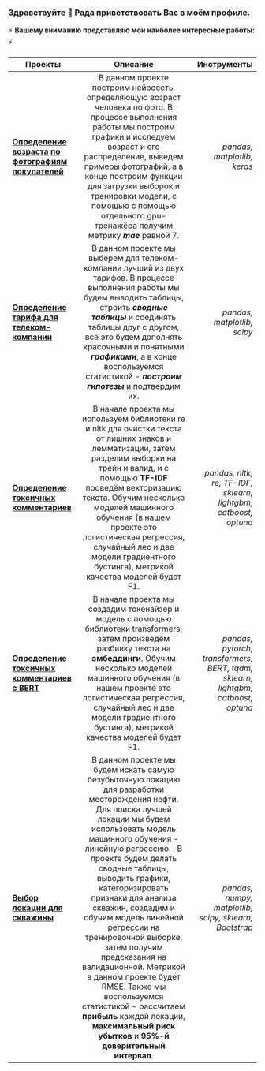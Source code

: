 ### Здравствуйте 👋 Рада приветствовать Вас в моём профиле.

<!--
**GalinaDaub/GalinaDaub** is a ✨ _special_ ✨ repository because its `README.md` (this file) appears on your GitHub profile.

Here are some ideas to get you started:

- 🔭 I’m currently working on ...
- 🌱 I’m currently learning ...
- 👯 I’m looking to collaborate on ...
- 🤔 I’m looking for help with ...
- 💬 Ask me about ...
- 📫 How to reach me: ...
- 😄 Pronouns: ...
- ⚡ Fun fact: ...
-->

⚡ **Вашему вниманию представляю мои наиболее интересные работы:** ⚡

| Проекты       | Описание      | Инструменты  |
| ------------- |:-------------:| ------------:|
| [**Определение возраста по фотографиям покупателей**](https://github.com/GalinaDaub/YaPracticum/tree/main/statistics-for-tariffs) | В данном проекте построим нейросеть, определяющую возраст человека по фото. В процессе выполнения работы мы построим графики и исследуем возраст и его распределение, выведем примеры фотографий, а в конце построим функции для загрузки выборок и тренировки модели, с помощью с помощью отдельного gpu-тренажёра получим метрику ***mae*** равной 7. | *pandas, matplotlib, keras* |
| [**Определение тарифа для телеком-компании**](https://github.com/GalinaDaub/YaPracticum/tree/main/statistics-for-tariffs) | В данном проекте мы выберем для телеком-компании лучший из двух тарифов. В процессе выполнения работы мы будем выводить таблицы, строить ***сводные таблицы*** и соединять таблицы друг с другом, всё это будем дополнять красочными и понятными ***графиками***, а в конце воспользуемся статистикой - ***построим гипотезы*** и подтвердим их. | *pandas, matplotlib, scipy* |
| [**Определение токсичных комментариев**](https://github.com/GalinaDaub/YaPracticum/tree/main/models-for-text) | В начале проекта мы используем библиотеки re и nltk для очистки текста от лишних знаков и лемматизации, затем разделим выборки на трейн и валид, и с помощью **TF-IDF** проведём векторизацию текста. Обучим несколько моделей машинного обучения (в нашем проекте это логистическая регрессия, случайный лес и две модели градиентного бустинга), метрикой качества моделей будет F1. | *pandas, nltk, re, TF-IDF, sklearn, lightgbm, catboost, optuna* |
| [**Определение токсичных комментариев с BERT**](https://github.com/GalinaDaub/YaPracticum/tree/main/models-for-text) | В начале проекта мы создадим токенайзер и модель с помощью библиотеки transformers, затем произведём разбивку текста на **эмбеддинги**. Обучим несколько моделей машинного обучения (в нашем проекте это логистическая регрессия, случайный лес и две модели градиентного бустинга), метрикой качества моделей будет F1. | *pandas, pytorch, transformers, BERT, tqdm, sklearn, lightgbm, catboost, optuna* |
| [**Выбор локации для скважины**](https://github.com/GalinaDaub/YaPracticum/tree/main/bootstrap) | В данном проекте мы будем искать самую безубыточную локацию для разработки месторождения нефти. Для поиска лучшей локации мы будем использовать модель машинного обучения - линейную регрессию. . В проекте будем делать сводные таблицы, выводить графики, категоризировать признаки для анализа скважин, создадим и обучим модель линейной регрессии на тренировочной выборке, затем получим предсказания на валидационной. Метрикой в данном проекте будет RMSE. Также мы воспользуемся статистикой - рассчитаем **прибыль** каждой локации, **максимальный риск убытков** и **95%-й доверительный интервал**. | *pandas, numpy, matplotlib, scipy, sklearn, Bootstrap* |

